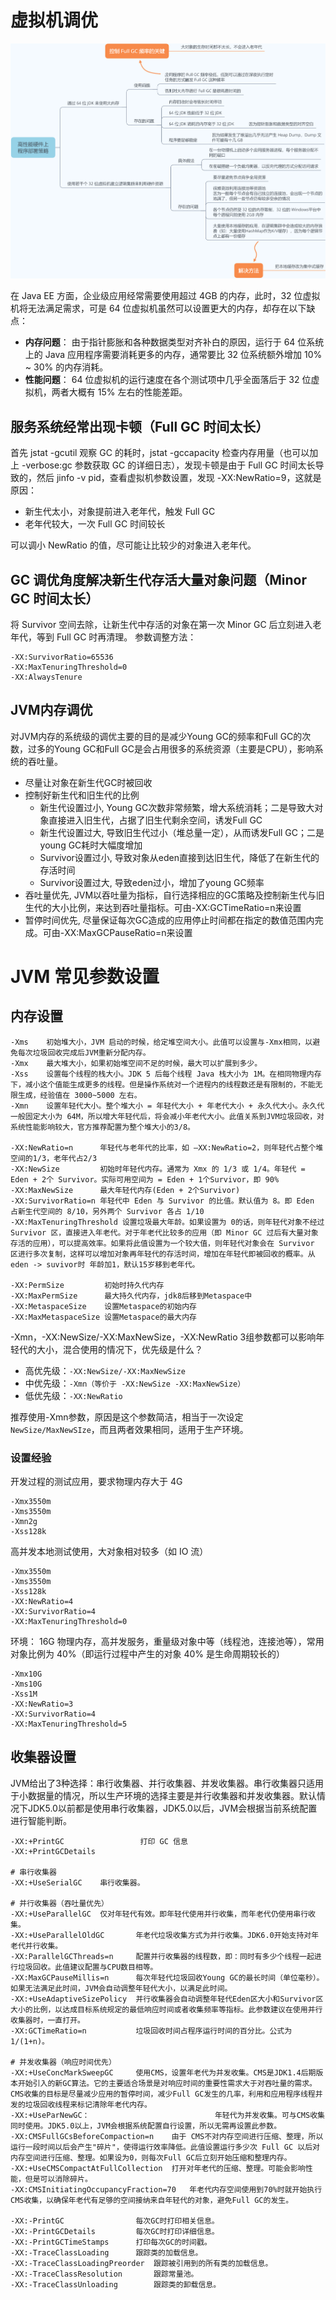 # 虚拟机调优
![optimize](../../../../resources/images/jvm/optimize.png)  
    
在 Java EE 方面，企业级应用经常需要使用超过 4GB 的内存，此时，32 位虚拟机将无法满足需求，可是 64 位虚拟机虽然可以设置更大的内存，却存在以下缺点：

- **内存问题**： 由于指针膨胀和各种数据类型对齐补白的原因，运行于 64 位系统上的 Java 应用程序需要消耗更多的内存，通常要比 32 位系统额外增加 10% ~ 30% 的内存消耗。
- **性能问题**： 64 位虚拟机的运行速度在各个测试项中几乎全面落后于 32 位虚拟机，两者大概有 15% 左右的性能差距。
    

## 服务系统经常出现卡顿（Full GC 时间太长）
首先 jstat -gcutil 观察 GC 的耗时，jstat -gccapacity 检查内存用量（也可以加上 -verbose:gc 参数获取 GC 的详细日志），发现卡顿是由于 Full GC 时间太长导致的，然后 jinfo -v pid，查看虚拟机参数设置，发现 -XX:NewRatio=9，这就是原因：

- 新生代太小，对象提前进入老年代，触发 Full GC
- 老年代较大，一次 Full GC 时间较长
    
可以调小 NewRatio 的值，尽可能让比较少的对象进入老年代。
    

## GC 调优角度解决新生代存活大量对象问题（Minor GC 时间太长）
将 Survivor 空间去除，让新生代中存活的对象在第一次 Minor GC 后立刻进入老年代，等到 Full GC 时再清理。
参数调整方法：
    
```
-XX:SurvivorRatio=65536
-XX:MaxTenuringThreshold=0
-XX:AlwaysTenure
```
    
## JVM内存调优
对JVM内存的系统级的调优主要的目的是减少Young GC的频率和Full GC的次数，过多的Young GC和Full GC是会占用很多的系统资源（主要是CPU），影响系统的吞吐量。

- 尽量让对象在新生代GC时被回收
- 控制好新生代和旧生代的比例
    - 新生代设置过小, Young GC次数非常频繁，增大系统消耗；二是导致大对象直接进入旧生代，占据了旧生代剩余空间，诱发Full GC
    - 新生代设置过大, 导致旧生代过小（堆总量一定），从而诱发Full GC；二是young GC耗时大幅度增加
    - Survivor设置过小, 导致对象从eden直接到达旧生代，降低了在新生代的存活时间
    - Survivor设置过大, 导致eden过小，增加了young GC频率
- 吞吐量优先, JVM以吞吐量为指标，自行选择相应的GC策略及控制新生代与旧生代的大小比例，来达到吞吐量指标。可由-XX:GCTimeRatio=n来设置
- 暂停时间优先, 尽量保证每次GC造成的应用停止时间都在指定的数值范围内完成。可由-XX:MaxGCPauseRatio=n来设置
    


# JVM 常见参数设置

## 内存设置
```
-Xms    初始堆大小，JVM 启动的时候，给定堆空间大小。此值可以设置与-Xmx相同，以避免每次垃圾回收完成后JVM重新分配内存。
-Xmx    最大堆大小，如果初始堆空间不足的时候，最大可以扩展到多少。
-Xss    设置每个线程的栈大小。JDK 5 后每个线程 Java 栈大小为 1M。在相同物理内存下，减小这个值能生成更多的线程。但是操作系统对一个进程内的线程数还是有限制的，不能无限生成，经验值在 3000~5000 左右。
-Xmn    设置年轻代大小。整个堆大小 = 年轻代大小 + 年老代大小 + 永久代大小。永久代一般固定大小为 64M，所以增大年轻代后，将会减小年老代大小。此值关系到JVM垃圾回收，对系统性能影响较大，官方推荐配置为整个堆大小的3/8。

-XX:NewRatio=n      年轻代与老年代的比率，如 –XX:NewRatio=2，则年轻代占整个堆空间的1/3，老年代占2/3
-XX:NewSize         初始时年轻代内存。通常为 Xmx 的 1/3 或 1/4。年轻代 = Eden + 2个 Survivor。实际可用空间为 = Eden + 1个Survivor，即 90%
-XX:MaxNewSize      最大年轻代内存(Eden + 2个Survivor)
-XX:SurvivorRatio=n 年轻代中 Eden 与 Survivor 的比值。默认值为 8。即 Eden 占新生代空间的 8/10，另外两个 Survivor 各占 1/10
-XX:MaxTenuringThreshold 设置垃圾最大年龄。如果设置为 0的话，则年轻代对象不经过 Survivor 区，直接进入年老代。对于年老代比较多的应用（即 Minor GC 过后有大量对象存活的应用），可以提高效率。如果将此值设置为一个较大值，则年轻代对象会在 Survivor 区进行多次复制，这样可以增加对象再年轻代的存活时间，增加在年轻代即被回收的概率。从eden -> suvivor时 年龄加1，默认15岁移到老年代。

-XX:PermSize         初始时持久代内存
-XX:MaxPermSize      最大持久代内存，jdk8后移到Metaspace中
-XX:MetaspaceSize    设置Metaspace的初始内存
-XX:MaxMetaspaceSize 设置Metaspace的最大内存
```
    
-Xmn，-XX:NewSize/-XX:MaxNewSize，-XX:NewRatio 3组参数都可以影响年轻代的大小，混合使用的情况下，优先级是什么？
    
- 高优先级：`-XX:NewSize/-XX:MaxNewSize`
- 中优先级：`-Xmn（等价于 -XX:NewSize -XX:MaxNewSize）`
- 低优先级：`-XX:NewRatio`
    
推荐使用-Xmn参数，原因是这个参数简洁，相当于一次设定 `NewSize/MaxNewSIze`，而且两者效果相同，适用于生产环境。 
    
    
### 设置经验
开发过程的测试应用，要求物理内存大于 4G
    
```
-Xmx3550m
-Xms3550m 
-Xmn2g
-Xss128k
```
    
高并发本地测试使用，大对象相对较多（如 IO 流）
    
```
-Xmx3550m
-Xms3550m
-Xss128k
-XX:NewRatio=4
-XX:SurvivorRatio=4
-XX:MaxTenuringThreshold=0
```
    

环境： 16G 物理内存，高并发服务，重量级对象中等（线程池，连接池等），常用对象比例为 40%（即运行过程中产生的对象 40% 是生命周期较长的）
    
```
-Xmx10G
-Xms10G
-Xss1M
-XX:NewRatio=3
-XX:SurvivorRatio=4 
-XX:MaxTenuringThreshold=5
```
    

## 收集器设置
JVM给出了3种选择：串行收集器、并行收集器、并发收集器。串行收集器只适用于小数据量的情况，所以生产环境的选择主要是并行收集器和并发收集器。默认情况下JDK5.0以前都是使用串行收集器，JDK5.0以后，JVM会根据当前系统配置进行智能判断。
    
```
-XX:+PrintGC                 打印 GC 信息
-XX:+PrintGCDetails

# 串行收集器
-XX:+UseSerialGC    串行收集器。

# 并行收集器（吞吐量优先）
-XX:+UseParallelGC  仅对年轻代有效。即年轻代使用并行收集，而年老代仍使用串行收集。
-XX:+UseParallelOldGC       年老代垃圾收集方式为并行收集。JDK6.0开始支持对年老代并行收集。
-XX:ParallelGCThreads=n     配置并行收集器的线程数，即：同时有多少个线程一起进行垃圾回收。此值建议配置与CPU数目相等。
-XX:MaxGCPauseMillis=n      每次年轻代垃圾回收Young GC的最长时间（单位毫秒）。如果无法满足此时间，JVM会自动调整年轻代大小，以满足此时间。
-XX:+UseAdaptiveSizePolicy  并行收集器会自动调整年轻代Eden区大小和Survivor区大小的比例，以达成目标系统规定的最低响应时间或者收集频率等指标。此参数建议在使用并行收集器时，一直打开。
-XX:GCTimeRatio=n           垃圾回收时间占程序运行时间的百分比。公式为1/(1+n)。

# 并发收集器（响应时间优先）
-XX:+UseConcMarkSweepGC     使用CMS，设置年老代为并发收集。CMS是JDK1.4后期版本开始引入的新GC算法。它的主要适合场景是对响应时间的重要性需求大于对吞吐量的需求。CMS收集的目标是尽量减少应用的暂停时间，减少Full GC发生的几率，利用和应用程序线程并发的垃圾回收线程来标记清除年老代内存。
-XX:+UseParNewGC：                            年轻代为并发收集。可与CMS收集同时使用。JDK5.0以上，JVM会根据系统配置自行设置，所以无需再设置此参数。
-XX:CMSFullGCsBeforeCompaction=n    由于 CMS不对内存空间进行压缩、整理，所以运行一段时间以后会产生"碎片"，使得运行效率降低。此值设置运行多少次 Full GC 以后对内存空间进行压缩、整理。如果设为0，则每次Full GC后立刻开始压缩和整理内存。
-XX:+UseCMSCompactAtFullCollection  打开对年老代的压缩、整理。可能会影响性能，但是可以消除碎片。
-XX:CMSInitiatingOccupancyFraction=70   年老代内存空间使用到70%时就开始执行CMS收集，以确保年老代有足够的空间接纳来自年轻代的对象，避免Full GC的发生。

-XX:-PrintGC                每次GC时打印相关信息。
-XX:-PrintGCDetails         每次GC时打印详细信息。
-XX:-PrintGCTimeStamps      打印每次GC的时间戳。
-XX:-TraceClassLoading      跟踪类的加载信息。
-XX:-TraceClassLoadingPreorder  跟踪被引用到的所有类的加载信息。
-XX:-TraceClassResolution       跟踪常量池。
-XX:-TraceClassUnloading        跟踪类的卸载信息。
```
    
  
    